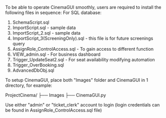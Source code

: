 To be able to operate CinemaGUI smoothly, users are required to install the following files in sequence:
For SQL database:
1. SchemaScript.sql
2. ImportScript.sql - sample data
3. ImportScript_2.sql - sample data
4. ImportScript_3(ScreeningOnly).sql - this file is for future screenings query
5. AssignRole_ControlAccess.sql - To gain access to different function
6. VIEW_admin.sql - For business dashboard
8. Trigger_UpdateSeat2.sql - For seat availability modifying automation
9. Trigger_OverBooking.sql
10. AdvancedDbObj.sql

To setup CinemaGUI, place both "Images" folder and CinemaGUI in 1 directory, for example:

ProjectCinema/
├── Images
├── CinemaGUI.py

Use either "admin" or "ticket_clerk" account to login (login credentials can be found in AssignRole_ControlAccess.sql file)
